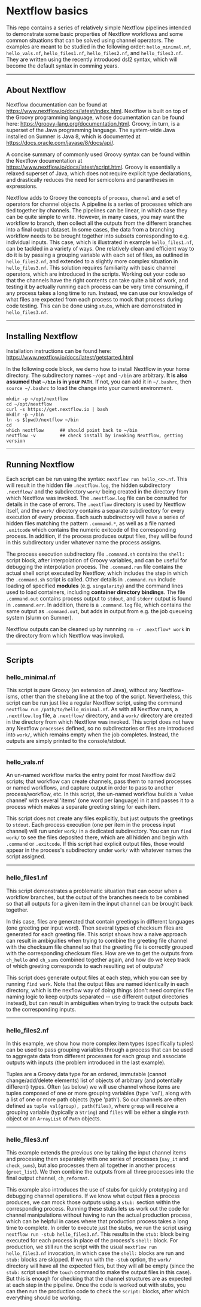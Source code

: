 # Nextflow basics

This repo contains a series of relatively simple Nextflow pipelines intended to
  demonstrate some basic properties of Nextflow workflows and some common 
  situations that can be solved using channel operators. The examples are meant
  to be studied in the following order: `hello_minimal.nf`, `hello_vals.nf`, 
  `hello_files1.nf`, `hello_files2.nf`, and `hello_files3.nf`. They are written 
  using the recently introduced dsl2 syntax, which will become the default syntax
  in comming years.

---

## About Nextflow

Nextflow documentation can be found at https://www.nextflow.io/docs/latest/index.html.
  Nextflow is built on top of the Groovy programming language, whose documentation
  can be found here: https://groovy-lang.org/documentation.html. Groovy, in turn, is a
  superset of the Java programming language. The system-wide Java installed on
  Sumner is Java 8, which is documented at https://docs.oracle.com/javase/8/docs/api/.

A concise summary of commonly used Groovy syntax can be found within the Nextflow
  documentation at https://www.nextflow.io/docs/latest/script.html. Groovy is essentially
  a relaxed superset of Java, which does not require explicit type declarations, and
  drastically reduces the need for semicolons and parantheses in expressions. 

Nextflow adds to Groovy the concepts of `process`, `channel` and a set of operators for 
  channel objects. A pipeline is a series of processes which are tied together by 
  channels. The pipelines can be linear, in which case they can be quite simple to write. 
  However, in many cases, you may want the workflow to branch, then collect all the 
  outputs from the different branches into a final output dataset. In some cases, the 
  data from a branching workflow needs to be brought together into subsets corresponding 
  to e.g. individual inputs. This case, which is illustrated in example `hello_files1.nf`, 
  can be tackled in a variety of ways. One relatively clean and efficient way to do it is 
  by passing a grouping variable with each set of files, as outlined in `hello_files2.nf`, 
  and extended to a slightly more complex situation in `hello_files3.nf`. This solution
  requires familiarity with basic channel operators, which are introduced in the scripts.
  Working out your code so that the channels have the right contents can take quite a bit
  of work, and testing it by actually running each process can be very time consuming, if 
  any process takes a long time to run. Instead, we can use our knowledge of what files 
  are expected from each process to mock that process during code testing. This can be done
  using `stubs`, which are demonstrated in `hello_files3.nf`.

---

## Installing Nextflow

Installation instructions can be found here: https://www.nextflow.io/docs/latest/getstarted.html

In the following code block, we demo how to install Nextflow in your home directory. The 
  subdirectory names `~/opt` and `~/bin` are arbitrary. **It is also assumed that `~/bin` is
  in your `PATH`.** If not, you can add it in `~/.bashrc`, then `source ~/.bashrc` to load 
  the change into your current environment. 

```
mkdir -p ~/opt/nextflow
cd ~/opt/nextflow
curl -s https://get.nextflow.io | bash
mkdir -p ~/bin
ln -s $(pwd)/nextflow ~/bin
cd
which nextflow      ## should point back to ~/bin
nextflow -v         ## check install by invoking Nextflow, getting version

```

---

## Running Nextflow

Each script can be run using the syntax: `nextflow run hello_<x>.nf`. This 
  will result in the hidden file `.nextflow.log`, the hidden subdirectory 
  `.nextflow/` and the subdirectory `work/` being created in the directory from which
  Nextflow was invoked. The `.nextflow.log` file can be consulted for details
  in the case of errors. The `.nextflow` directory is used by Nextflow itself,
  and the `work/` directory contains a separate subdirectory for every execution
  of every process. Each such subdirectory will have a series of hidden files 
  matching the pattern `.command.*`, as well as a file named `.exitcode` which 
  contains the numeric exitcode of the corresponding process. In addition, if the
  process produces output files, they will be found in this subdirectory under 
  whatever name the process assigns.

The process execution subdirectory file `.command.sh` contains the `shell:` script 
  block, after interpolation of Groovy variables, and can be useful for debugging 
  the interpolation process. The `.command.run` file contains the actual shell script 
  executed by Nextflow, which includes the step in which the `.command.sh` script is 
  called. Other details in `.command.run` include loading of specified **modules** 
  (e.g. `singularity`) and the command lines used to load containers, including 
  **container directory bindings**. The file `.command.out` contains process 
  output to `stdout`, and `stderr` output is found in `.command.err`. In addition,
  there is a `.command.log` file, which contains the same output as `.command.out`, 
  but adds in output from e.g. the job queueing system (slurm on Sumner).

Nextflow outputs can be cleaned up by runnning `rm -r .nextflow* work` in the 
  directory from which Nextflow was invoked.

---

## Scripts

### hello\_minimal.nf

This script is pure Groovy (an extension of Java), without any Nextflow-isms, 
  other than the shebang line at the top of the script. Nevertheless, this script 
  can be run just like a regular Nextflow script, using the command 
  `nextflow run /path/to/hello_minimal.nf`. As with all Nextflow runs, a 
  `.nextflow.log` file, a `.nextflow/` directory, and a `work/` directory are 
  created in the directory from which Nextflow was invoked. This script does not 
  have any Nextflow `processes` defined, so no subdirectories or files are 
  introduced into `work/`, which remains empty when the job completes. Instead, 
  the outputs are simply printed to the console/stdout.

---

### hello\_vals.nf

An un-named workflow marks the entry point for most Nextflow dsl2 scripts; that workflow
  can create channels, pass them to named processes or named workflows, and capture
  output in order to pass to another process/workflow, etc. In this script, the
  un-named workflow builds a 'value channel' with several 'items' (one word per 
  language) in it and passes it to a process which makes a separate greeting string 
  for each item.

This script does not create any files explicitly, but just outputs the greetings
  to `stdout`.  Each process execution (one per item in the process input channel)
  will run under `work/` in a dedicated subdirectory. You can run `find work/` to 
  see the files deposited there, which are all hidden and begin with `.command`
  or `.exitcode`. If this script had explicit output files, those would appear in 
  the process's subdirectory under `work/` with whatever names the script assigned.

---

### hello\_files1.nf

This script demonstrates a problematic situation that can occur when a workflow
  branches, but the output of the branches needs to be combined so that all 
  outputs for a given item in the input channel can be brought back together.

In this case, files are generated that contain greetings in different languages
  (one greeting per input word). Then several types of checksum files are 
  generated for each greeting file. This script shows how a naive approach can 
  result in ambiguities when trying to combine the greeting file channel with 
  the checksum file channel so that the greeting file is correctly grouped with 
  the corresponding checksum files. How are we to get the outputs from 
  `ch_hello` and `ch_sums` combined together again, and how do we keep track of 
  which greeting corresponds to each resulting set of outputs?

This script does generate output files at each step, which you can see by running
  `find work`. Note that the output files are named identically in each directory,
  which is the nexflow way of doing things (don't need complex file naming logic
  to keep outputs separated -- use different output directories instead), but can
  result in ambiguities when trying to track the outputs back to the corresponding
  inputs.

---

### hello\_files2.nf

In this example, we show how more complex item types (specifically tuples) can 
  be used to pass grouping variables through a process that can be used to 
  aggregate data from different processes for each group and associate outputs
  with inputs (the problem introduced in the last example).

Tuples are a Groovy data type for an ordered, immutable (cannot change/add/delete 
  elements) list of objects of arbitrary (and potentially different) types.
  Often (as below) we will use channel whose items are tuples composed of one or more 
  grouping variables (type 'val'), along with a list of one or more path objects
  (type 'path'). So our channels are often defined as `tuple val(group), path(files)`,
  where `group` will receive a grouping variable (typically a `String`) and `files`
  will be either a single `Path` object or an `ArrayList` of `Path` objects.

---

### hello\_files3.nf

This example extends the previous one by taking the input channel items and
  processing them separately with one series of processes (`say_it` and 
  `check_sums`), but also processes them all together in another process 
  (`greet_list`). We then combine the outputs from all three processes into the 
  final output channel, `ch_reformat`. 

This example also introduces the use of stubs for quickly prototyping and
  debugging channel operations. If we know what output files a process produces,
  we can mock those outputs using a `stub:` section within the corresponding
  process. Running these stubs lets us work out the code for channel manipulations
  without having to run the actual production process, which can be helpful in
  cases where that production process takes a long time to complete. In order to
  execute just the stubs, we run the script using `nextflow run -stub hello_files3.nf`.
  This results in the `stub:` block being executed for each process in place of the 
  process's `shell:` block. For production, we still run the script with the usual
  `nextflow run hello_files3.nf` invocation, in which case the `shell:` blocks are
  run and `stub:` blocks are skipped. If we run with the `-stub` option, the
  `work/` directory will have all the expected files, but they will all be empty
  (since the `stub:` script used the `touch` command to make the output files in 
  this case). But this is enough for checking that the channel structures are as
  expected at each step in the pipeline. Once the code is worked out with stubs, 
  you can then run the production code to check the `script:` blocks, after which
  everything should be working. 


